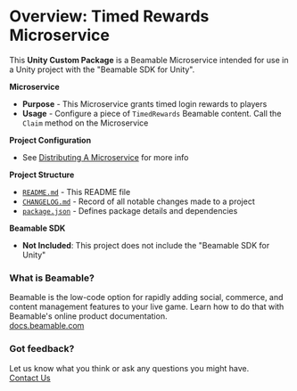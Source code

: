 

# Overview: Timed Rewards Microservice

This **Unity Custom Package** is a Beamable Microservice intended for use in a Unity project with the "Beamable SDK for Unity".

**Microservice**
* **Purpose** - This Microservice grants timed login rewards to players 
* **Usage** - Configure a piece of `TimedRewards` Beamable content. Call the `Claim` method on the Microservice

**Project Configuration**
* See [Distributing A Microservice](https://docs.beamable.com/docs/guide-distributing-a-microservice) for more info

**Project Structure**
* [`README.md`](./README.md) - This README file
* [`CHANGELOG.md`](./CHANGELOG.md) - Record of all notable changes made to a project
* [`package.json`](./package.json) - Defines package details and dependencies

**Beamable SDK**
* **Not Included**: This project does not include the "Beamable SDK for Unity"

### What is Beamable?
Beamable is the low-code option for rapidly adding social, 
commerce, and content management features to your live game. 
Learn how to do that with Beamable's online product documentation.
<br>[docs.beamable.com](https://docs.beamable.com/)

### Got feedback?
Let us know what you think or ask any questions you might have.
<br>[Contact Us](https://docs.beamable.com/discuss)

